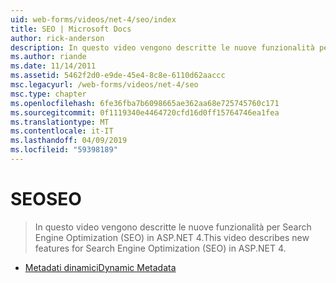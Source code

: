 ```yaml
---
uid: web-forms/videos/net-4/seo/index
title: SEO | Microsoft Docs
author: rick-anderson
description: In questo video vengono descritte le nuove funzionalità per Search Engine Optimization (SEO) in ASP.NET 4.
ms.author: riande
ms.date: 11/14/2011
ms.assetid: 5462f2d0-e9de-45e4-8c8e-6110d62aaccc
msc.legacyurl: /web-forms/videos/net-4/seo
msc.type: chapter
ms.openlocfilehash: 6fe36fba7b6098665ae362aa68e725745760c171
ms.sourcegitcommit: 0f1119340e4464720cfd16d0ff15764746ea1fea
ms.translationtype: MT
ms.contentlocale: it-IT
ms.lasthandoff: 04/09/2019
ms.locfileid: "59398189"
---
```

# <a name="seo"></a><span data-ttu-id="332ce-103">SEO</span><span class="sxs-lookup"><span data-stu-id="332ce-103">SEO</span></span>

> <span data-ttu-id="332ce-104">In questo video vengono descritte le nuove funzionalità per Search Engine Optimization (SEO) in ASP.NET 4.</span><span class="sxs-lookup"><span data-stu-id="332ce-104">This video describes new features for Search Engine Optimization (SEO) in ASP.NET 4.</span></span>


- [<span data-ttu-id="332ce-105">Metadati dinamici</span><span class="sxs-lookup"><span data-stu-id="332ce-105">Dynamic Metadata</span></span>](aspnet-4-quick-hit-dynamic-metadata.md)
